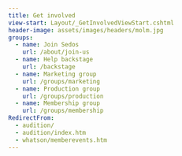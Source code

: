 ```yaml
---
title: Get involved
view-start: Layout/_GetInvolvedViewStart.cshtml
header-image: assets/images/headers/molm.jpg
groups:
  - name: Join Sedos
    url: /about/join-us
  - name: Help backstage
    url: /backstage
  - name: Marketing group
    url: /groups/marketing
  - name: Production group
    url: /groups/production
  - name: Membership group
    url: /groups/membership
RedirectFrom:
  - audition/
  - audition/index.htm
  - whatson/memberevents.htm
---
```

